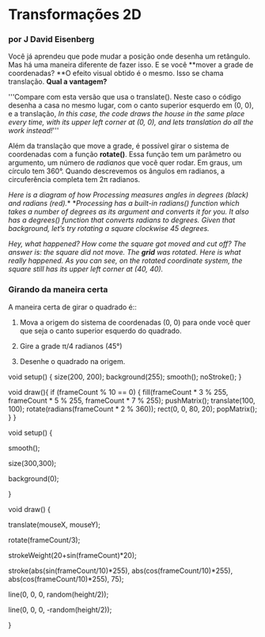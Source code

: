 # **Transformações 2D**

### **por J David Eisenberg**

Você já aprendeu que pode mudar a posição onde desenha um retângulo. Mas há uma maneira diferente de fazer isso. E se você **mover a grade de coordenadas? 
**O efeito visual obtido é o mesmo. Isso se chama translação. **Qual a vantagem?**





'''Compare com esta versão que usa o translate(). Neste caso o código desenha a casa no mesmo lugar, com o canto superior esquerdo em (0, 0), e a translação, *In this case, the code draws the house in the same place every time, with its upper left corner at (0, 0), and lets translation do all the work instead!*'''


Além da translação que move a grade, é possível girar o sistema de coordenadas com a função **rotate()**. Essa função tem um parâmetro ou argumento, um número de *radianos* que você quer rodar. Em graus, um círculo tem 360°. Quando descrevemos os ângulos em radianos, a circuferência completa tem  2π radianos.

*Here is a diagram of how Processing measures angles in degrees (black) and radians (red).** **Processing has a built-in radians() function which takes a number of degrees as its argument and converts it for you. It also has a degrees() function that converts radians to degrees. Given that background, let’s try rotating a square clockwise 45 degrees.*



  
     

*Hey, what happened? How come the square got moved and cut off? The answer is: the square did not move. The ***_grid_*** was rotated. Here is what really happened. As you can see, on the rotated coordinate system, the square still has its upper left corner at (40, 40).*

### **Girando da maneira certa**

A maneira certa de girar o quadrado é::

1. Mova a origem do sistema de coordenadas (0, 0) para onde você quer que seja o canto superior esquerdo do quadrado.

2. Gire a grade π/4 radianos (45°)

3. Desenhe o quadrado na origem.



void setup() {
  size(200, 200);
  background(255);
  smooth();
  noStroke();
}

void draw(){
  if (frameCount % 10 == 0) {
    fill(frameCount * 3 % 255, frameCount * 5 % 255,
      frameCount * 7 % 255);
    pushMatrix();
    translate(100, 100);
    rotate(radians(frameCount * 2  % 360));
    rect(0, 0, 80, 20);
    popMatrix();
  }
}

void setup() {

  smooth();

  size(300,300);

  background(0);

}

void draw() {

  translate(mouseX, mouseY);

  rotate(frameCount/3);

  strokeWeight(20+sin(frameCount)*20);

  stroke(abs(sin(frameCount/10)*255), abs(cos(frameCount/10)*255), abs(cos(frameCount/10)*255), 75);

  line(0, 0, 0, random(height/2));

  line(0, 0, 0, -random(height/2));

}

